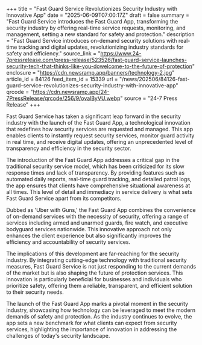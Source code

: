 +++
title = "Fast Guard Service Revolutionizes Security Industry with Innovative App"
date = "2025-06-09T07:00:17Z"
draft = false
summary = "Fast Guard Service introduces the Fast Guard App, transforming the security industry by offering real-time service requests, monitoring, and management, setting a new standard for safety and protection."
description = "Fast Guard Service introduces on-demand security solutions with real-time tracking and digital updates, revolutionizing industry standards for safety and efficiency."
source_link = "https://www.24-7pressrelease.com/press-release/523526/fast-guard-service-launches-security-tech-that-thinks-like-you-dowelcome-to-the-future-of-protection"
enclosure = "https://cdn.newsramp.app/banners/technology-2.jpg"
article_id = 84126
feed_item_id = 15339
url = "/news/202506/84126-fast-guard-service-revolutionizes-security-industry-with-innovative-app"
qrcode = "https://cdn.newsramp.app/24-7PressRelease/qrcode/256/9/ovalByVU.webp"
source = "24-7 Press Release"
+++

<p>Fast Guard Service has taken a significant leap forward in the security industry with the launch of the Fast Guard App, a technological innovation that redefines how security services are requested and managed. This app enables clients to instantly request security services, monitor guard activity in real time, and receive digital updates, offering an unprecedented level of transparency and efficiency in the security sector.</p><p>The introduction of the Fast Guard App addresses a critical gap in the traditional security service model, which has been criticized for its slow response times and lack of transparency. By providing features such as automated daily reports, real-time guard tracking, and detailed patrol logs, the app ensures that clients have comprehensive situational awareness at all times. This level of detail and immediacy in service delivery is what sets Fast Guard Service apart from its competitors.</p><p>Dubbed as 'Uber with Guns,' the Fast Guard App combines the convenience of on-demand services with the necessity of security, offering a range of services including armed and unarmed guards, fire watch, and executive bodyguard services nationwide. This innovative approach not only enhances the client experience but also significantly improves the efficiency and accountability of security services.</p><p>The implications of this development are far-reaching for the security industry. By integrating cutting-edge technology with traditional security measures, Fast Guard Service is not just responding to the current demands of the market but is also shaping the future of protection services. This innovation is particularly beneficial for businesses and individuals who prioritize safety, offering them a reliable, transparent, and efficient solution to their security needs.</p><p>The launch of the Fast Guard App marks a pivotal moment in the security industry, showcasing how technology can be leveraged to meet the modern demands of safety and protection. As the industry continues to evolve, the app sets a new benchmark for what clients can expect from security services, highlighting the importance of innovation in addressing the challenges of today's security landscape.</p>